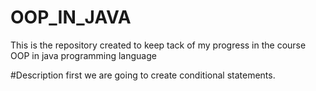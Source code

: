 # OOP_IN_JAVA
This is the repository created to keep tack of my progress in the course OOP in java programming language

#Description
first we are going to create conditional statements.